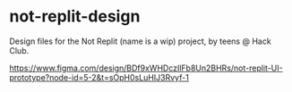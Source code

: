 # not-replit-design
Design files for the Not Replit (name is a wip) project, by teens @ Hack Club.

https://www.figma.com/design/BDf9xWHDczIlFb8Un2BHRs/not-replit-UI-prototype?node-id=5-2&t=sOpH0sLuHIJ3Rvyf-1
